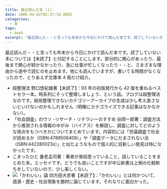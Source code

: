 ```yaml
---
title: 最近読んだ本（１）
date: 2006-04-02T05:37:54.000Z
categories:
  - 本
tags:
  - book
excerpt: "最近読んだ・・と言っても年末から今日にかけて読んだ本です。読了していない本については【未読了】と付記することにします。部分的に関心があったり、最後まで関心が続かなかったり、急に仕事が忙しくなったり・・と、さまざまな理由から途中で読むのを止めます。他にも読んでいますが、書いてる時間がなくなったので、とりあえず文庫本4冊だけ紹介。"
---
```


最近読んだ・・と言っても年末から今日にかけて読んだ本です。読了していない本については【未読了】と付記することにします。部分的に関心があったり、最後まで関心が続かなかったり、急に仕事が忙しくなったり・・と、さまざまな理由から途中で読むのを止めます。他にも読んでいますが、書いてる時間がなくなったので、とりあえず文庫本 4 冊だけ紹介。

- 超整理法 野口悠紀雄著【未読了】：93 年の初版発行から 42 版を重ねるベストセラー本。時系列にそって整理しましょう、という話。ブログは超整理法なのです。結局整理できないカテゴリーアーカイブの生成は少し考え直さないといけないのかもしれません（明確にカテゴライズできる記事はなかなかない）。
- 「社会調査」のウソ -リサーチ・リテラシーのすすめ 谷岡一郎著：調査方法から推測される情報のゆがみ（バイアス）を解説し、調査に対してどのような視点をもつべきかについてまとめています。内容的には「世論調査で社会が読めるか（ISBN:4788506408）」や「調査データにだまされない法（ISBN:442280023x）」と似たようなもので個人的に目新しい発見は特になかったです。
- こまったひと 養老孟司著：著者が普段思っていること、話していることをまとめた本。エッセイです。どうでも良いことですが中公新書は上側の化粧断ちをしていないので、少し美しくない。
- [![](/blog//assets/i/co/no_img.gif)](http://www.amazon.co.jp/exec/obidos/ASIN/4480062815/ref=nosim/yutakayamaguc-22)「かわいい」論 四方田犬彦著【未読了】：「かわいい」とは何かついて、語源・歴史・社会現象を題材に論じています。それなりに面白かった。
